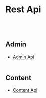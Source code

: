 # Rest Api

<br>
<br>

## Admin

- <a href="/doc/admin/api" title="admin api list" target="_blank">Admin Api</a>
  <br>
  <br>

## Content

- <a href="/doc/content/api" title="content api list" target="_blank">Content Api</a>
